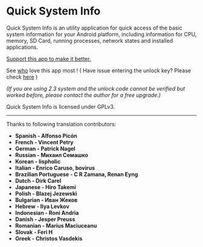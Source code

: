 Quick System Info
==============

Quick System Info is an utility application for quick access of the basic system information for your Android platform, including information for CPU, memory, SD Card, running processes, network states and installed applications. 

[Support this app to make it better.](http://qsysinfo.appspot.com/donate.jsp)

See [who](http://qsysinfo.appspot.com/supporters.jsp) love this app most ! ( Have issue entering the unlock key? Please check [here](http://code.google.com/p/qsysinfo/wiki/FAQ?ts=1283073932&updated=FAQ#How_can_I_enter_the_unlock_key?) )

*(If you are using 2.3 system and the unlock code cannot be verified but worked before, please contact the author for a free upgrade.)*

Quick System Info is licensed under GPLv3. 
***

Thanks to following translation contributors:

* **Spanish  - Alfonso Picón**  
* **French  - Vincent Petry**  
* **German  - Patrick Nagel**  
* **Russian  - Михаил Семашко**  
* **Korean  - lispholic**  
* **Italian  - Enrico Caruso, bovirus**  
* **Brazilian Portuguese	- C R Zamana, Renan Eyng**  
* **Dutch  - Dirk Carel**  
* **Japanese  - Hiro Takemi**  
* **Polish	- Blazej Jezewski**  
* **Bulgarian	- Иван Жеков**  
* **Hebrew	- Ilya Levkov**  
* **Indonesian	- Roni Andria**  
* **Danish	- Jesper Preuss**  
* **Romanian	- Marius Maciuceanu**  
* **Slovak	- Feri H**
* **Greek	- Christos Vasdekis**